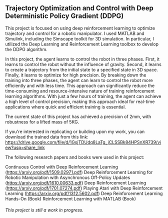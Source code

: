 ## Trajectory Optimization and Control with Deep Deterministic Policy Gradient (DDPG)
This project is focused on using deep reinforcement learning to optimize trajectory and control for a robotic manipulator. I used MATLAB and Simulink, including the Simscape toolkit for 3D simulation. In particular, I utilized the Deep Learning and Reinforcement Learning toolbox to develop the DDPG algorithm.

In this project, the agent learns to control the robot in three phases. First, it learns to control the robot without the influence of gravity. Second, it learns to create a trajectory from the initial state to a specified state in 3D space. Finally, it learns to optimize for high precision.
By breaking down the training into three phases, the agent can learn to control the robot more efficiently and with less time. This approach can significantly reduce the time-consuming and resource-intensive nature of training reinforcement learning algorithms. With just a few hours of training, the agent can achieve a high level of control precision, making this approach ideal for real-time applications where quick and efficient training is essential.

The current state of this project has achieved a precision of 2mm, with robustness for a lifted mass of 5KG.

If you're interested in replicating or building upon my work, you can download the trained data from this link: https://drive.google.com/file/d/1GsjTDUdq8LaTg_jCLSSBk84HPSnXR739/view?usp=share_link

The following research papers and books were used in this project:

Continuous Control with Deep Reinforcement Learning (https://arxiv.org/pdf/1509.02971.pdf)
Deep Reinforcement Learning for Robotic Manipulation with Asynchronous Off-Policy Updates (https://arxiv.org/pdf/1610.00633.pdf)
Deep Reinforcement Learning (https://arxiv.org/pdf/1701.07274.pdf)
Playing Atari with Deep Reinforcement Learning (https://arxiv.org/pdf/1312.5602.pdf)
Deep Reinforcement Learning Hands-On (Book)
Reinforcement Learning with MATLAB (Book)

###### This project is still a work in progress.
